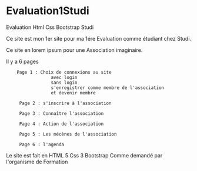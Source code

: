# Evaluation1Studi

Evaluation Html Css Bootstrap Studi

 Ce site est mon 1er site pour ma 1ére Evaluation comme étudiant chez Studi.

  Ce site en lorem ipsum pour une Association imaginaire.
  
  Il y a 6 pages 
  
  
        Page 1 : Choix de connexions au site 
                     avec login
                     sans login
                     s'enregistrer comme membre de l'association
                     et devenir membre
                     
         Page 2 : s'inscrire à l'association  
         
         Page 3 : Connaître l'association
         
         Page 4 : Action de l'association
         
         Page 5 : Les mécènes de l'association
         
         Page 6 : l'agenda 
         
   Le site est fait en HTML 5
                        Css 3
                    Bootstrap    Comme demandé par l'organisme de Formation
